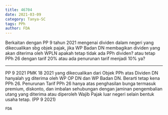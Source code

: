```yaml
---
title: 46704
date: 2021-03-09
category: Tanya-SC
tags: PPh
author: FDA
---
```


Berkaitan dengan PP 9 tahun 2021 mengenai dividen dalam negeri yang dikecualikan sbg objek pajak, jika WP Badan DN membagikan dividen yang akan diterima oleh WPLN apakah tetap tidak ada PPh dividen? atau tetap PPh 26 dengan tarif 20% atau ada penurunan tarif menjadi 10% ya?

---

PP 9 2021 PMK 18 2021 yang dikecualikan dari Objek PPh atas Dividen DN hanyalah yg diterima oleh WP OP DN dan WP Badan DN. Berarti tetap kena PPh 26. Penurunan Tarif PPh 26 hanya atas penghasilan bunga termasuk premium, diskonto, dan imbalan sehubungan dengan jaminan pengembalian utang yang diterima atau diperoleh Wajib Pajak luar negeri selain bentuk usaha tetap. (PP 9 2021)

`FDA`
